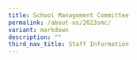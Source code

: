 ```yaml
---
title: School Management Committee
permalink: /about-us/2023smc/
variant: markdown
description: ""
third_nav_title: Staff Information
---
```

